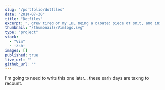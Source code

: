 ```yaml
---
slug: "/portfolio/dotfiles"
date: "2018-07-30"
title: "Dotfiles"
excerpt: "I grew tired of my IDE being a bloated piece of shit, and instead put the time in to learn VIM, and automate a bunch of settings, so that I could always feel at home when developing."
thumbnail: "/thumbnails/Vimlogo.svg"
type: "project"
stack:
  - "Vim"
  - "Zsh"
images: []
published: true
live_url: ""
github_url: ""
---
```


I'm going to need to write this one later... these early days are taxing to
recount.
